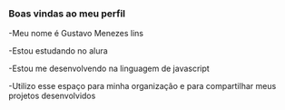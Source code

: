 ### Boas vindas ao meu perfil

-Meu nome é Gustavo Menezes lins 

-Estou estudando no alura

-Estou me desenvolvendo na linguagem de javascript

-Utilizo esse espaço para minha organização e para compartilhar meus projetos desenvolvidos
